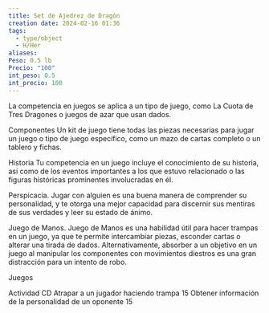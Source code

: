 ```yaml
---
title: Set de Ajedrez de Dragón
creation date: 2024-02-16 01:36
tags:
  - type/object
  - H/Her
aliases: 
Peso: 0.5 lb
Precio: "100"
int_peso: 0.5
int_precio: 100
---
```

La competencia en juegos se aplica a un tipo de juego, como La Cuota de Tres Dragones o juegos de azar que usan dados.

Componentes Un kit de juego tiene todas las piezas necesarias para jugar un juego o tipo de juego específico, como un mazo de cartas completo o un tablero y fichas.

Historia Tu competencia en un juego incluye el conocimiento de su historia, así como de los eventos importantes a los que estuvo relacionado o las figuras históricas prominentes involucradas en él.

Perspicacia. Jugar con alguien es una buena manera de comprender su personalidad, y te otorga una mejor capacidad para discernir sus mentiras de sus verdades y leer su estado de ánimo.

Juego de Manos. Juego de Manos es una habilidad útil para hacer trampas en un juego, ya que te permite intercambiar piezas, esconder cartas o alterar una tirada de dados. Alternativamente, absorber a un objetivo en un juego al manipular los componentes con movimientos diestros es una gran distracción para un intento de robo.


Juegos

Actividad                                                                                      CD
Atrapar a un jugador haciendo trampa                                       15
Obtener información de la personalidad de un oponente         15
